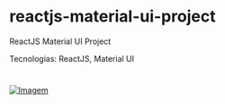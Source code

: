 # reactjs-material-ui-project
 ReactJS Material UI Project

 Tecnologias: ReactJS, Material UI

# 

[![Imagem](https://i.imgur.com/jbOYMa1.png)]()
